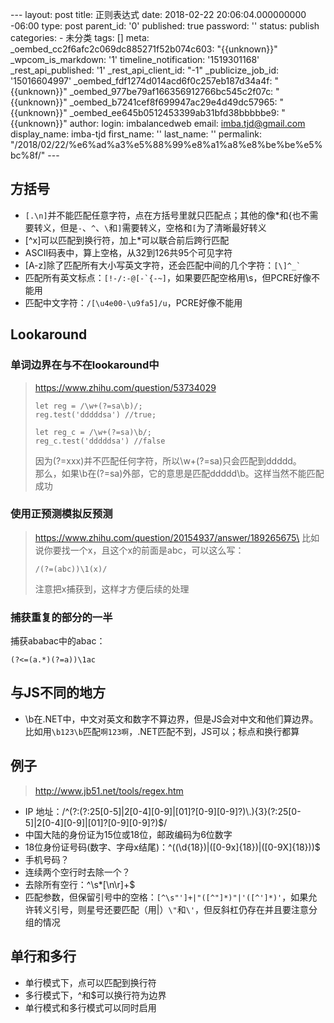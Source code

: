 --- layout: post title: 正则表达式 date: 2018-02-22 20:06:04.000000000
-06:00 type: post parent\_id: '0' published: true password: '' status:
publish categories: - 未分类 tags: [] meta:
\_oembed\_cc2f6afc2c069dc885271f52b074c603: "{{unknown}}"
\_wpcom\_is\_markdown: '1' timeline\_notification: '1519301168'
\_rest\_api\_published: '1' \_rest\_api\_client\_id: "-1"
\_publicize\_job\_id: '15016604997'
\_oembed\_fdf1274d014acd6f0c257eb187d34a4f: "{{unknown}}"
\_oembed\_977be79af166356912766bc545c2f07c: "{{unknown}}"
\_oembed\_b7241cef8f699947ac29e4d49dc57965: "{{unknown}}"
\_oembed\_ee645b0512453399ab31bfd38bbbbbe9: "{{unknown}}" author: login:
imbalancedweb email: imba.tjd@gmail.com display\_name: imba-tjd
first\_name: '' last\_name: '' permalink:
"/2018/02/22/%e6%ad%a3%e5%88%99%e8%a1%a8%e8%be%be%e5%bc%8f/" ---

方括号
------

-   `[.\n]`并不能匹配任意字符，点在方括号里就只匹配点；其他的像\*和{也不需要转义，但是`-`、`^`、`\`和`]`需要转义，空格和`[`为了清晰最好转义
-   [\^x]可以匹配到换行符，加上\*可以联合前后跨行匹配
-   ASCII码表中，算上空格，从32到126共95个可见字符
-   [A-z]除了匹配所有大小写英文字符，还会匹配中间的几个字符：`` [\]^_` ``
-   匹配所有英文标点：`` [!-/:-@[-`{-~] ``，如果要匹配空格用\\s，但PCRE好像不能用
-   匹配中文字符：`/[\u4e00-\u9fa5]/u`，PCRE好像不能用

Lookaround
----------

### 单词边界在与不在lookaround中

> https://www.zhihu.com/question/53734029
>
>     let reg = /\w+(?=sa\b)/;
>     reg.test('dddddsa') //true;
>
>     let reg_c = /\w+(?=sa)\b/;
>     reg_c.test('dddddsa') //false
>
> 因为(?=xxx)并不匹配任何字符，所以\\w+(?=sa)只会匹配到ddddd。\
> 那么，如果\\b在(?=sa)外部，它的意思是匹配ddddd\\b。这样当然不能匹配成功

### 使用正预测模拟反预测

> https://www.zhihu.com/question/20154937/answer/189265675\
> 比如说你要找一个x，且这个x的前面是abc，可以这么写：
>
>     /(?=(abc))\1(x)/
>
> 注意把x捕获到，这样才方便后续的处理

### 捕获重复的部分的一半

捕获ababac中的abac：

    (?<=(a.*)(?=a))\1ac

与JS不同的地方
--------------

-   \\b在.NET中，中文对英文和数字不算边界，但是JS会对中文和他们算边界。比如用`\b123\b`匹配`啊123啊`，.NET匹配不到，JS可以；标点和换行都算

例子
----

> http://www.jb51.net/tools/regex.htm

-   IP
    地址：/\^(?:(?:25[0-5]|2[0-4][0-9]|[01]?[0-9][0-9]?)\\.){3}(?:25[0-5]|2[0-4][0-9]|[01]?[0-9][0-9]?)\$/
-   中国大陆的身份证为15位或18位，邮政编码为6位数字
-   18位身份证号码(数字、字母x结尾)：\^((\\d{18})|([0-9x]{18})|([0-9X]{18}))\$
-   手机号码？
-   连续两个空行时去除一个？
-   去除所有空行：\^\\s\*[\\n\\r]+\$
-   匹配参数，但保留引号中的空格：`[^\s"']+|"([^"]*)"|'([^']*)'`​，如果允许转义引号，则星号还要匹配（用|）`\"`和`\'`，但反斜杠仍存在并且要注意分组的情况

单行和多行
----------

-   单行模式下，点可以匹配到换行符
-   多行模式下，\^和\$可以换行符为边界
-   单行模式和多行模式可以同时启用


